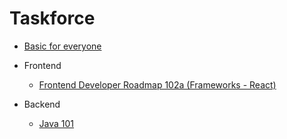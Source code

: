 # Taskforce

* [Basic for everyone](basics-for-everyone/)

* Frontend
  * [Frontend Developer Roadmap 102a (Frameworks - React)](frontend-developer-roadmap-102a-(frameworks-react))
* Backend
  * [Java 101](java-101)